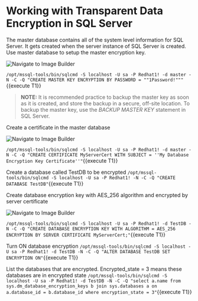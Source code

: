 # Working with Transparent Data Encryption in SQL Server

The master database contains all of the system level information for SQL Server. It gets created when the server instance of SQL Server is created. Use master database to setup the master encryption key.

![Navigate to Image Builder](/rhel-labs/scenarios/sql-server-crypto-policy/assets/MasterKey.png)

`/opt/mssql-tools/bin/sqlcmd -S localhost -U sa -P Redhat1! -d master -N -C -Q "CREATE MASTER KEY ENCRYPTION BY PASSWORD = ""1Password!"""`{{execute T1}}

> **NOTE:** It is recommended practice to backup the master key as soon as it is created, and store the backup in a secure, off-site location. To backup the master key, use the *BACKUP MASTER KEY* statement in SQL Server.

Create a certificate in the master database 

![Navigate to Image Builder](/rhel-labs/scenarios/sql-server-crypto-policy/assets/Certificate.png)

`/opt/mssql-tools/bin/sqlcmd -S localhost -U sa -P Redhat1! -d master -N -C -Q "CREATE CERTIFICATE MyServerCert WITH SUBJECT = ''My Database Encryption Key Certificate''"`{{execute T1}}

Create a database called TestDB to be encrypted 
`/opt/mssql-tools/bin/sqlcmd -S localhost -U sa -P Redhat1! -N -C -Q "CREATE DATABASE TestDB"`{{execute T1}}

Create database encryption key with AES_256 algorithm and encrypted by server certificate

![Navigate to Image Builder](/rhel-labs/scenarios/sql-server-crypto-policy/assets/DEK.png)

`/opt/mssql-tools/bin/sqlcmd -S localhost -U sa -P Redhat1! -d TestDB -N -C -Q "CREATE DATABASE ENCRYPTION KEY WITH ALGORITHM = AES_256 ENCRYPTION BY SERVER CERTIFICATE MyServerCert;"`{{execute T1}}

Turn ON database encryption
`/opt/mssql-tools/bin/sqlcmd -S localhost -U sa -P Redhat1! -d TestDB -N -C -Q "ALTER DATABASE TestDB SET ENCRYPTION ON"`{{execute T1}}

List the databases that are encrypted. Encrypted_state = 3 means these databases are in encrypted state
`/opt/mssql-tools/bin/sqlcmd -S localhost -U sa -P Redhat1! -d TestDB -N -C -Q "select a.name from sys.dm_database_encryption_keys b join sys.databases a on a.database_id = b.database_id where encryption_state = 3"`{{execute T1}}
